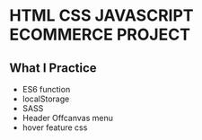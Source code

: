 # HTML CSS JAVASCRIPT ECOMMERCE PROJECT

## What I Practice

 - ES6 function
 - localStorage 
 - SASS 
 - Header Offcanvas menu
 - hover feature css

